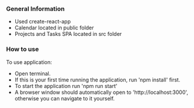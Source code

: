 ### General Information

* Used create-react-app
* Calendar located in public folder
* Projects and Tasks SPA located in src folder
### How to use

To use application:

* Open terminal.
* If this is your first time running the application, run 'npm install' first.
* To start the application run 'npm run start'
* A browser window should automatically open to 'http://localhost:3000', otherwise you can navigate to it yourself.